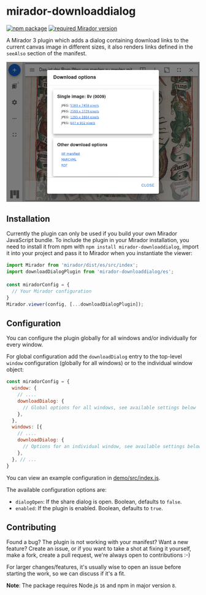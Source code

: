 # mirador-downloaddialog

[![npm package][npm-badge]][npm]
[![required Mirador version][mirador-badge]][mirador]

A Mirador 3 plugin which adds a dialog containing download links to the current canvas image in different sizes, it also renders links defined in the `seeAlso` section of the manifest.

![Screenshot][screenshot]

## Installation

Currently the plugin can only be used if you build your own Mirador JavaScript bundle.
To include the plugin in your Mirador installation, you need to install it
from npm with `npm install mirador-downloaddialog`, import it into your project
and pass it to Mirador when you instantiate the viewer:

```javascript
import Mirador from 'mirador/dist/es/src/index';
import downloadDialogPlugin from 'mirador-downloaddialog/es';

const miradorConfig = {
  // Your Mirador configuration
}
Mirador.viewer(config, [...downloadDialogPlugin]);
```

## Configuration

You can configure the plugin globally for all windows and/or individually for
every window.

For global configuration add the `downloadDialog` entry to the top-level
`window` configuration (globally for all windows) or to the individual window
object:

```javascript
const miradorConfig = {
  window: {
    // ....
    downloadDialog: {
      // Global options for all windows, see available settings below
    },
  },
  windows: [{
    // ....
    downloadDialog: {
      // Options for an individual window, see available settings below
    },
  }, // ...
}
```

You can view an example configuration in [demo/src/index.js][demo-cfg].

The available configuration options are:

- `dialogOpen`: If the share dialog is open. Boolean, defaults to `false`.
- `enabled`: If the plugin is enabled. Boolean, defaults to `true`.

## Contributing

Found a bug? The plugin is not working with your manifest? Want a new
feature? Create an issue, or if you want to take a shot at fixing it
yourself, make a fork, create a pull request, we're always open to
contributions :-)

For larger changes/features, it's usually wise to open an issue before
starting the work, so we can discuss if it's a fit.

**Note**: The package requires Node.js `16` and npm in major version `8`.

[demo-cfg]: https://github.com/dbmdz/mirador-downloaddialog/blob/main/demo/src/index.js#L5-L35
[mirador]: https://github.com/ProjectMirador/mirador/releases/tag/v3.3.0
[mirador-badge]: https://img.shields.io/badge/Mirador-%E2%89%A53.3.0-blueviolet
[npm]: https://www.npmjs.org/package/mirador-downloaddialog
[npm-badge]: https://img.shields.io/npm/v/mirador-downloaddialog.png?style=flat-square
[screenshot]: .docassets/screenshot.png
